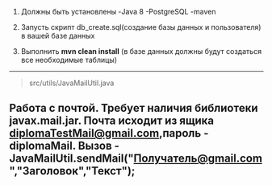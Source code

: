 1. Должны быть установлены
   -Java 8
   -PostgreSQL
   -maven
2. Запусть скрипт db_create.sql(создание базы данных и пользователя) в вашей базе данных
   
3. Выполнить **mvn clean install**
   (в базе данных должны будут создаться все необходимые таблицы)

----------------------------------------------------------------------------------------------------
> src/utils/JavaMailUtil.java

Работа с почтой.
Требует наличия библиотеки javax.mail.jar.
Почта исходит из ящика diplomaTestMail@gmail.com,пароль - diplomaMail.
Вызов - JavaMailUtil.sendMail("Получатель@gmail.com","Заголовок","Текст");
----------------------------------------------------------------------------------------------------